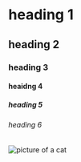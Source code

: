 # heading 1
## heading 2
### heading 3 
#### heaidng 4
##### heading 5
###### heading 6
![picture of a cat](https://octodex.github.com/images/yaktocat.pn)
